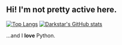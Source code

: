 **Hi! I'm not pretty active here.**  
----
[![Top Langs](https://github-readme-stats.vercel.app/api/top-langs/?username=ccjjfdyqlhy)](https://github.com/anuraghazra/github-readme-stats)
[![Darkstar's GitHub stats](https://github-readme-stats.vercel.app/api?username=ccjjfdyqlhy)](https://github.com/anuraghazra/github-readme-stats)

...and I **love** Python.
